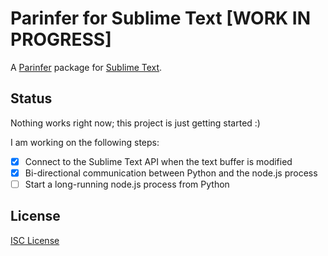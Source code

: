 # Parinfer for Sublime Text [WORK IN PROGRESS]

A [Parinfer] package for [Sublime Text].

## Status

Nothing works right now; this project is just getting started :)

I am working on the following steps:

* [x] Connect to the Sublime Text API when the text buffer is modified
* [x] Bi-directional communication between Python and the node.js process
* [ ] Start a long-running node.js process from Python

## License

[ISC License]

[Parinfer]:http://shaunlebron.github.io/parinfer/
[Sublime Text]:http://www.sublimetext.com/
[ISC License]:LICENSE.md

